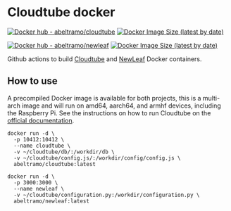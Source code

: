 # Cloudtube docker
[![Docker hub - abeltramo/cloudtube](https://img.shields.io/badge/docker-abeltramo%2Fcloudtube-success)](https://hub.docker.com/repository/docker/abeltramo/cloudtube) [![Docker Image Size (latest by date)](https://img.shields.io/docker/image-size/abeltramo/cloudtube)](https://hub.docker.com/repository/docker/abeltramo/cloudtube/tags?page=1&ordering=last_updated)

[![Docker hub - abeltramo/newleaf](https://img.shields.io/badge/docker-abeltramo%2Fnewleaft-success)](https://hub.docker.com/repository/docker/abeltramo/newleaf) [![Docker Image Size (latest by date)](https://img.shields.io/docker/image-size/abeltramo/newleaf)](https://hub.docker.com/repository/docker/abeltramo/newleaf/tags?page=1&ordering=last_updated)

Github actions to build [Cloudtube](https://git.sr.ht/~cadence/cloudtube) and [NewLeaf](https://git.sr.ht/~cadence/NewLeaf) Docker containers.


## How to use

A precompiled Docker image is available for both projects, this is a multi-arch image and will run on amd64, aarch64, and armhf devices, including the Raspberry Pi.
See the instructions on how to run Cloudtube on the [official documentation](https://git.sr.ht/~cadence/tube-docs/tree/main/item/docs).

```
docker run -d \
  -p 10412:10412 \
  --name cloudtube \
  -v ~/cloudtube/db/:/workdir/db \
  -v ~/cloudtube/config.js/:/workdir/config/config.js \
  abeltramo/cloudtube:latest
```

```
docker run -d \
  -p 3000:3000 \
  --name newleaf \
  -v ~/cloudtube/configuration.py:/workdir/configuration.py \
  abeltramo/newleaf:latest
```


